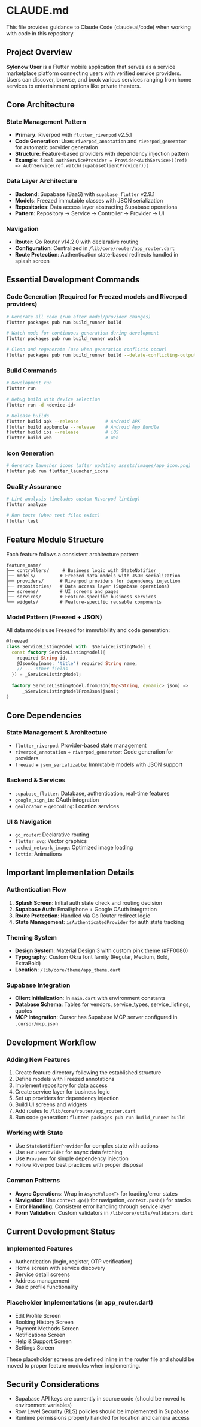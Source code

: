 # CLAUDE.md

This file provides guidance to Claude Code (claude.ai/code) when working with code in this repository.

## Project Overview

**Sylonow User** is a Flutter mobile application that serves as a service marketplace platform connecting users with verified service providers. Users can discover, browse, and book various services ranging from home services to entertainment options like private theaters.

## Core Architecture

### State Management Pattern
- **Primary**: Riverpod with `flutter_riverpod` v2.5.1
- **Code Generation**: Uses `riverpod_annotation` and `riverpod_generator` for automatic provider generation
- **Structure**: Feature-based providers with dependency injection pattern
- **Example**: `final authServiceProvider = Provider<AuthService>((ref) => AuthService(ref.watch(supabaseClientProvider)))`

### Data Layer Architecture
- **Backend**: Supabase (BaaS) with `supabase_flutter` v2.9.1
- **Models**: Freezed immutable classes with JSON serialization
- **Repositories**: Data access layer abstracting Supabase operations
- **Pattern**: Repository → Service → Controller → Provider → UI

### Navigation
- **Router**: Go Router v14.2.0 with declarative routing
- **Configuration**: Centralized in `/lib/core/router/app_router.dart`
- **Route Protection**: Authentication state-based redirects handled in splash screen

## Essential Development Commands

### Code Generation (Required for Freezed models and Riverpod providers)
```bash
# Generate all code (run after model/provider changes)
flutter packages pub run build_runner build

# Watch mode for continuous generation during development
flutter packages pub run build_runner watch

# Clean and regenerate (use when generation conflicts occur)
flutter packages pub run build_runner build --delete-conflicting-outputs
```

### Build Commands
```bash
# Development run
flutter run

# Debug build with device selection
flutter run -d <device-id>

# Release builds
flutter build apk --release          # Android APK
flutter build appbundle --release    # Android App Bundle
flutter build ios --release          # iOS
flutter build web                    # Web
```

### Icon Generation
```bash
# Generate launcher icons (after updating assets/images/app_icon.png)
flutter pub run flutter_launcher_icons
```

### Quality Assurance
```bash
# Lint analysis (includes custom Riverpod linting)
flutter analyze

# Run tests (when test files exist)
flutter test
```

## Feature Module Structure

Each feature follows a consistent architecture pattern:

```
feature_name/
├── controllers/     # Business logic with StateNotifier
├── models/         # Freezed data models with JSON serialization
├── providers/      # Riverpod providers for dependency injection
├── repositories/   # Data access layer (Supabase operations)
├── screens/        # UI screens and pages
├── services/       # Feature-specific business services
└── widgets/        # Feature-specific reusable components
```

### Model Pattern (Freezed + JSON)
All data models use Freezed for immutability and code generation:
```dart
@freezed
class ServiceListingModel with _$ServiceListingModel {
  const factory ServiceListingModel({
    required String id,
    @JsonKey(name: 'title') required String name,
    // ... other fields
  }) = _ServiceListingModel;
  
  factory ServiceListingModel.fromJson(Map<String, dynamic> json) => 
      _$ServiceListingModelFromJson(json);
}
```

## Core Dependencies

### State Management & Architecture
- `flutter_riverpod`: Provider-based state management
- `riverpod_annotation` + `riverpod_generator`: Code generation for providers
- `freezed` + `json_serializable`: Immutable models with JSON support

### Backend & Services
- `supabase_flutter`: Database, authentication, real-time features
- `google_sign_in`: OAuth integration
- `geolocator` + `geocoding`: Location services

### UI & Navigation
- `go_router`: Declarative routing
- `flutter_svg`: Vector graphics
- `cached_network_image`: Optimized image loading
- `lottie`: Animations

## Important Implementation Details

### Authentication Flow
1. **Splash Screen**: Initial auth state check and routing decision
2. **Supabase Auth**: Email/phone + Google OAuth integration
3. **Route Protection**: Handled via Go Router redirect logic
4. **State Management**: `isAuthenticatedProvider` for auth state tracking

### Theming System
- **Design System**: Material Design 3 with custom pink theme (#FF0080)
- **Typography**: Custom Okra font family (Regular, Medium, Bold, ExtraBold)
- **Location**: `/lib/core/theme/app_theme.dart`

### Supabase Integration
- **Client Initialization**: In `main.dart` with environment constants
- **Database Schema**: Tables for vendors, service_types, service_listings, quotes
- **MCP Integration**: Cursor has Supabase MCP server configured in `.cursor/mcp.json`

## Development Workflow

### Adding New Features
1. Create feature directory following the established structure
2. Define models with Freezed annotations
3. Implement repository for data access
4. Create service layer for business logic
5. Set up providers for dependency injection
6. Build UI screens and widgets
7. Add routes to `/lib/core/router/app_router.dart`
8. Run code generation: `flutter packages pub run build_runner build`

### Working with State
- Use `StateNotifierProvider` for complex state with actions
- Use `FutureProvider` for async data fetching
- Use `Provider` for simple dependency injection
- Follow Riverpod best practices with proper disposal

### Common Patterns
- **Async Operations**: Wrap in `AsyncValue<T>` for loading/error states
- **Navigation**: Use `context.go()` for navigation, `context.push()` for stacks
- **Error Handling**: Consistent error handling through service layer
- **Form Validation**: Custom validators in `/lib/core/utils/validators.dart`

## Current Development Status

### Implemented Features
- Authentication (login, register, OTP verification)
- Home screen with service discovery
- Service detail screens
- Address management
- Basic profile functionality

### Placeholder Implementations (in app_router.dart)
- Edit Profile Screen
- Booking History Screen  
- Payment Methods Screen
- Notifications Screen
- Help & Support Screen
- Settings Screen

These placeholder screens are defined inline in the router file and should be moved to proper feature modules when implementing.

## Security Considerations

- Supabase API keys are currently in source code (should be moved to environment variables)
- Row Level Security (RLS) policies should be implemented in Supabase
- Runtime permissions properly handled for location and camera access

